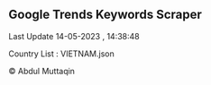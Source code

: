 

## Google Trends Keywords Scraper 
 
Last Update 14-05-2023 , 14:38:48

Country List :
VIETNAM.json



© Abdul Muttaqin 
